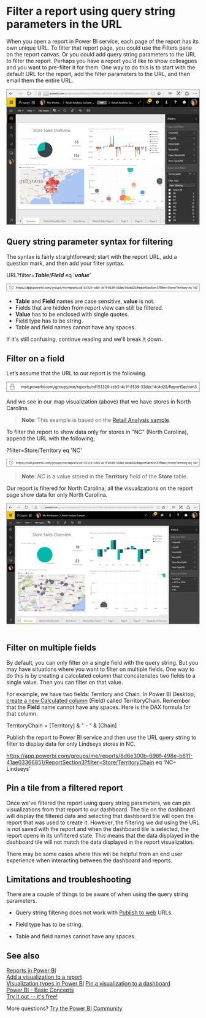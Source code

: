 ﻿<properties
   pageTitle="Add Power BI report parameters using the url"
   description="Filter a report using URL query string parameters, even filter on more than one field."
   services="powerbi"
   documentationCenter=""
   authors="mihart"
   manager="erikre"
   backup=""
   editor=""
   tags=""
   featuredVideoId=""
   qualityFocus="no"
   qualityDate=""/>

<tags
   ms.service="powerbi"
   ms.devlang="NA"
   ms.topic="article"
   ms.tgt_pltfrm="NA"
   ms.workload="powerbi"
   ms.date="03/28/2017"
   ms.author="mihart"/>

# Filter a report using query string parameters in the URL

When you open a report in Power BI service, each page of the report has its own unique URL. To filter that report page, you could use the Filters pane on the report canvas.  Or you could add query string parameters to the URL to filter the report. Perhaps you have a report you'd like to show colleagues and you want to pre-filter it for them. One way to do this is to start with the default URL for the report, add the filter parameters to the URL, and then email them the entire URL.

![](media/powerbi-service-url-filters/power-bi-report2.png)

##  Query string parameter syntax for filtering
The syntax is fairly straightforward; start with the report URL, add a question mark, and then add your filter syntax.

URL?filter=***Table***/***Field*** eq '***value***'

![](media/powerbi-service-url-filters/power-bi-filter-urls7b.png)

- **Table** and **Field** names are case sensitive, **value** is not.
- Fields that are hidden from report view can still be filtered.
- **Value** has to be enclosed with single quotes.
- Field type has to be string.
- Table and field names cannot have any spaces.

If it's still confusing, continue reading and we'll break it down.  

##  Filter on a field
Let’s assume that the URL to our report is the following.

![](media/powerbi-service-url-filters/power-bi-filter-urls6.png)

And we see in our map visualization (above) that we have stores in North Carolina.

>**Note**: This example is based on the [Retail Analysis sample](powerbi-sample-datasets.md).

To filter the report to show data only for stores in "NC" (North Carolina), append the URL with the following;

?filter=Store/Territory eq 'NC'

![](media/powerbi-service-url-filters/power-bi-filter-urls7.png)

>**Note**: *NC* is a value stored in the **Territory** field of the **Store** table.

Our report is filtered for North Carolina; all the visualizations on the report page show data for only North Carolina.

![](media/powerbi-service-url-filters/power-bi-report4.png)
 
 
##  Filter on multiple fields
By default, you can only filter on a single field with the query string. But you may have situations where you want to filter on multiple fields. One way to do this is by creating a calculated column that concatenates two fields to a single value. Then you can filter on that value.

For example, we have two fields: Territory and Chain. In Power BI Desktop, [create a new Calculated column](powerbi-desktop-tutorial-create-calculated-columns.md) (Field) called TerritoryChain. Remember that the **Field** name cannot have any spaces. Here is the DAX formula for that column.

TerritoryChain = [Territory] & " - " & [Chain]

Publish the report to Power BI service and then use the URL query string to filter to display data for only Lindseys stores in NC.

https://app.powerbi.com/groups/me/reports/8d6e300b-696f-498e-b611-41ae03366851/ReportSection3?filter=Store/TerritoryChain eq 'NC–Lindseys'

##  Pin a tile from a filtered report
Once we've filtered the report using query string parameters, we can pin visualizations from that report to our dashboard. The tile on the dashboard will display the filtered data and selecting that dashboard tile will open the report that was used to create it.  However, the filtering we did using the URL is not saved with the report and when the dashboard tile is selected, the report opens in its unfiltered state.  This means that the data displayed in the dashboard tile will not match the data displayed in the report visualization.

There may be some cases where this will be helpful from an end user experience when interacting between the dashboard and reports.

##  Limitations and troubleshooting

There are a couple of things to be aware of when using the query string parameters.
- Query string filtering does not work with [Publish to web](powerbi-service-publish-to-web) URLs.

- Field type has to be string.  

- Table and field names cannot have any spaces.  

## See also  
[Reports in Power BI](powerbi-service-reports.md)  
[Add a visualization to a report](https://powerbi.uservoice.com/knowledgebase/articles/441777)  
[Visualization types in Power BI](powerbi-service-visualization-types-for-reports-and-q-and-a.md)
[ Pin a visualization to a dashboard](powerbi-service-pin-a-tile-to-a-dashboard-from-a-report.md)  
[Power BI - Basic Concepts](powerbi-service-basic-concepts.md)  
[Try it out -- it's free!](https://powerbi.com/)

More questions? [Try the Power BI Community](http://community.powerbi.com/)  
